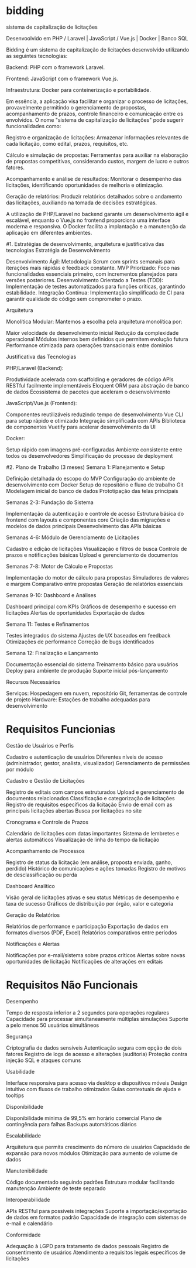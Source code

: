 # bidding
sistema de capitalização de licitações

Desenvoolvido em PHP / Laravel | JavaScript / Vue.js | Docker | Banco SQL

Bidding é um sistema de capitalização de licitações desenvolvido utilizando as seguintes tecnologias:

Backend: PHP com o framework Laravel.

Frontend: JavaScript com o framework Vue.js.

Infraestrutura: Docker para conteinerização e portabilidade.

Em essência, a aplicação visa facilitar e organizar o processo de licitações, provavelmente permitindo o gerenciamento de propostas, acompanhamento de prazos, controle financeiro e comunicação entre os envolvidos. O nome "sistema de capitalização de licitações" pode sugerir funcionalidades como:

Registro e organização de licitações: Armazenar informações relevantes de cada licitação, como edital, prazos, requisitos, etc.

Cálculo e simulação de propostas: Ferramentas para auxiliar na elaboração de propostas competitivas, considerando custos, margem de lucro e outros fatores.

Acompanhamento e análise de resultados: Monitorar o desempenho das licitações, identificando oportunidades de melhoria e otimização.

Geração de relatórios: Produzir relatórios detalhados sobre o andamento das licitações, auxiliando na tomada de decisões estratégicas.

A utilização de PHP/Laravel no backend garante um desenvolvimento ágil e escalável, enquanto o Vue.js no frontend proporciona uma interface moderna e responsiva. O Docker facilita a implantação e a manutenção da aplicação em diferentes ambientes.



#1. Estratégias de desenvolvimento, arquitetura e justificativa das tecnologias
Estratégia de Desenvolvimento

Desenvolvimento Ágil: Metodologia Scrum com sprints semanais para iterações mais rápidas e feedback constante.
MVP Priorizado: Foco nas funcionalidades essenciais primeiro, com incrementos planejados para versões posteriores.
Desenvolvimento Orientado a Testes (TDD): Implementação de testes automatizados para funções críticas, garantindo estabilidade.
Integração Contínua: Implementação simplificada de CI para garantir qualidade do código sem comprometer o prazo.

Arquitetura

Monolítica Modular: Mantemos a escolha pela arquitetura monolítica por:

Maior velocidade de desenvolvimento inicial
Redução da complexidade operacional
Módulos internos bem definidos que permitem evolução futura
Performance otimizada para operações transacionais entre domínios



Justificativa das Tecnologias

PHP/Laravel (Backend):

Produtividade acelerada com scaffolding e geradores de código
APIs RESTful facilmente implementáveis
Eloquent ORM para abstração de banco de dados
Ecossistema de pacotes que aceleram o desenvolvimento


JavaScript/Vue.js (Frontend):

Componentes reutilizáveis reduzindo tempo de desenvolvimento
Vue CLI para setup rápido e otimizado
Integração simplificada com APIs
Biblioteca de componentes Vuetify para acelerar desenvolvimento da UI


Docker:

Setup rápido com imagens pré-configuradas
Ambiente consistente entre todos os desenvolvedores
Simplificação do processo de deployment



#2. Plano de Trabalho (3 meses)
Semana 1: Planejamento e Setup

Definição detalhada do escopo do MVP
Configuração do ambiente de desenvolvimento com Docker
Setup do repositório e fluxo de trabalho Git
Modelagem inicial do banco de dados
Prototipação das telas principais

Semanas 2-3: Fundação do Sistema

Implementação da autenticação e controle de acesso
Estrutura básica do frontend com layouts e componentes core
Criação das migrações e modelos de dados principais
Desenvolvimento das APIs básicas

Semanas 4-6: Módulo de Gerenciamento de Licitações

Cadastro e edição de licitações
Visualização e filtros de busca
Controle de prazos e notificações básicas
Upload e gerenciamento de documentos

Semanas 7-8: Motor de Cálculo e Propostas

Implementação do motor de cálculo para propostas
Simuladores de valores e margem
Comparativo entre propostas
Geração de relatórios essenciais

Semanas 9-10: Dashboard e Análises

Dashboard principal com KPIs
Gráficos de desempenho e sucesso em licitações
Alertas de oportunidades
Exportação de dados

Semana 11: Testes e Refinamentos

Testes integrados do sistema
Ajustes de UX baseados em feedback
Otimizações de performance
Correção de bugs identificados

Semana 12: Finalização e Lançamento

Documentação essencial do sistema
Treinamento básico para usuários
Deploy para ambiente de produção
Suporte inicial pós-lançamento

Recursos Necessários

Serviços: Hospedagem em nuvem, repositório Git, ferramentas de controle de projeto
Hardware: Estações de trabalho adequadas para desenvolvimento

# Requisitos Funcionias

Gestão de Usuários e Perfis

Cadastro e autenticação de usuários
Diferentes níveis de acesso (administrador, gestor, analista, visualizador)
Gerenciamento de permissões por módulo


Cadastro e Gestão de Licitações

Registro de editais com campos estruturados
Upload e gerenciamento de documentos relacionados
Classificação e categorização de licitações
Registro de requisitos específicos da licitação
Envio de email com as principais licitações abertas
Busca por licitações no site


Cronograma e Controle de Prazos

Calendário de licitações com datas importantes
Sistema de lembretes e alertas automáticos
Visualização de linha do tempo da licitação

Acompanhamento de Processos

Registro de status da licitação (em análise, proposta enviada, ganho, perdido)
Histórico de comunicações e ações tomadas
Registro de motivos de desclassificação ou perda

Dashboard Analítico

Visão geral de licitações ativas e seu status
Métricas de desempenho e taxa de sucesso
Gráficos de distribuição por órgão, valor e categoria

Geração de Relatórios

Relatórios de performance e participação
Exportação de dados em formatos diversos (PDF, Excel)
Relatórios comparativos entre períodos


Notificações e Alertas

Notificações por e-mail/sistema sobre prazos críticos
Alertas sobre novas oportunidades de licitação
Notificações de alterações em editais

# Requisitos Não Funcionais

Desempenho

Tempo de resposta inferior a 2 segundos para operações regulares
Capacidade para processar simultaneamente múltiplas simulações
Suporte a pelo menos 50 usuários simultâneos


Segurança

Criptografia de dados sensíveis
Autenticação segura com opção de dois fatores
Registro de logs de acesso e alterações (auditoria)
Proteção contra injeção SQL e ataques comuns


Usabilidade

Interface responsiva para acesso via desktop e dispositivos móveis
Design intuitivo com fluxos de trabalho otimizados
Guias contextuais de ajuda e tooltips


Disponibilidade

Disponibilidade mínima de 99,5% em horário comercial
Plano de contingência para falhas
Backups automáticos diários


Escalabilidade

Arquitetura que permita crescimento do número de usuários
Capacidade de expansão para novos módulos
Otimização para aumento de volume de dados


Manutenibilidade

Código documentado seguindo padrões
Estrutura modular facilitando manutenção
Ambiente de teste separado


Interoperabilidade

APIs RESTful para possíveis integrações
Suporte a importação/exportação de dados em formatos padrão
Capacidade de integração com sistemas de e-mail e calendário


Conformidade

Adequação à LGPD para tratamento de dados pessoais
Registro de consentimento de usuários
Atendimento a requisitos legais específicos de licitações

